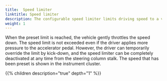 ```yaml
---
title:  Speed limiter
linktitle: Speed limiter
description: The configurable speed limiter limits driving speed to a value set by the driver within the speed range of 30 to 250 km/h (18.6 to 155.3 mph) – which is very helpful within city limits or construction zones, for example.
weight: 1
---
```


 When the preset limit is reached, the vehicle gently throttles the speed down. The speed limit is not exceeded even if the driver applies more pressure to the accelerator pedal. However, the driver can temporarily override the limit by kick-down, and the speed limiter can be completely deactivated at any time from the steering column stalk. The speed that has been preset is shown in the instrument cluster.

{{% children description="true" depth="1" %}}
